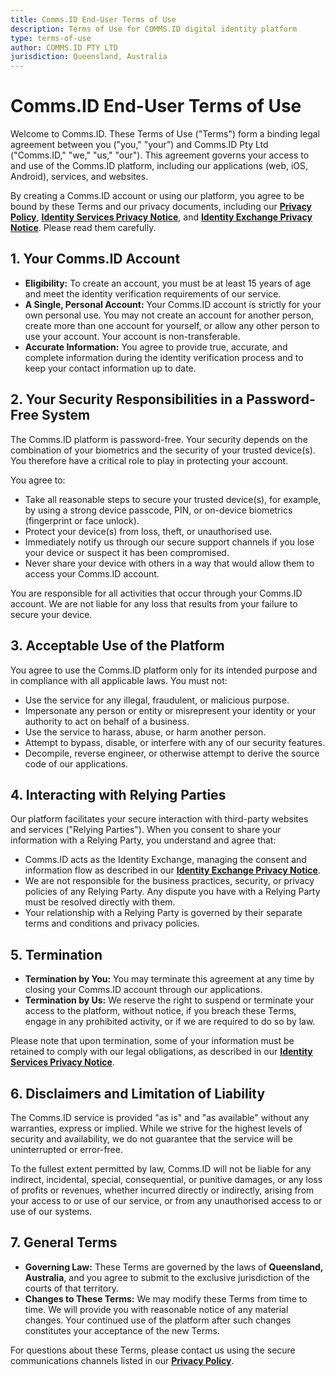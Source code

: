 ```yaml
---
title: Comms.ID End-User Terms of Use
description: Terms of Use for COMMS.ID digital identity platform
type: terms-of-use
author: COMMS.ID PTY LTD
jurisdiction: Queensland, Australia
---
```


# **Comms.ID End-User Terms of Use**

Welcome to Comms.ID. These Terms of Use ("Terms") form a binding legal agreement between you ("you," "your") and Comms.ID Pty Ltd ("Comms.ID," "we," "us," "our"). This agreement governs your access to and use of the Comms.ID platform, including our applications (web, iOS, Android), services, and websites.

By creating a Comms.ID account or using our platform, you agree to be bound by these Terms and our privacy documents, including our **[Privacy Policy][privacy-policy]**, **[Identity Services Privacy Notice][privacy-identity-services]**, and **[Identity Exchange Privacy Notice][privacy-identity-exchange]**. Please read them carefully.

## **1. Your Comms.ID Account**

- **Eligibility:** To create an account, you must be at least 15 years of age and meet the identity verification requirements of our service.
- **A Single, Personal Account:** Your Comms.ID account is strictly for your own personal use. You may not create an account for another person, create more than one account for yourself, or allow any other person to use your account. Your account is non-transferable.
- **Accurate Information:** You agree to provide true, accurate, and complete information during the identity verification process and to keep your contact information up to date.

## **2. Your Security Responsibilities in a Password-Free System**

The Comms.ID platform is password-free. Your security depends on the combination of your biometrics and the security of your trusted device(s). You therefore have a critical role to play in protecting your account.

You agree to:

- Take all reasonable steps to secure your trusted device(s), for example, by using a strong device passcode, PIN, or on-device biometrics (fingerprint or face unlock).
- Protect your device(s) from loss, theft, or unauthorised use.
- Immediately notify us through our secure support channels if you lose your device or suspect it has been compromised.
- Never share your device with others in a way that would allow them to access your Comms.ID account.

You are responsible for all activities that occur through your Comms.ID account. We are not liable for any loss that results from your failure to secure your device.

## **3. Acceptable Use of the Platform**

You agree to use the Comms.ID platform only for its intended purpose and in compliance with all applicable laws. You must not:

- Use the service for any illegal, fraudulent, or malicious purpose.
- Impersonate any person or entity or misrepresent your identity or your authority to act on behalf of a business.
- Use the service to harass, abuse, or harm another person.
- Attempt to bypass, disable, or interfere with any of our security features.
- Decompile, reverse engineer, or otherwise attempt to derive the source code of our applications.

## **4. Interacting with Relying Parties**

Our platform facilitates your secure interaction with third-party websites and services ("Relying Parties"). When you consent to share your information with a Relying Party, you understand and agree that:

- Comms.ID acts as the Identity Exchange, managing the consent and information flow as described in our **[Identity Exchange Privacy Notice][privacy-identity-exchange]**.
- We are not responsible for the business practices, security, or privacy policies of any Relying Party. Any dispute you have with a Relying Party must be resolved directly with them.
- Your relationship with a Relying Party is governed by their separate terms and conditions and privacy policies.

## **5. Termination**

- **Termination by You:** You may terminate this agreement at any time by closing your Comms.ID account through our applications.
- **Termination by Us:** We reserve the right to suspend or terminate your access to the platform, without notice, if you breach these Terms, engage in any prohibited activity, or if we are required to do so by law.

Please note that upon termination, some of your information must be retained to comply with our legal obligations, as described in our **[Identity Services Privacy Notice][privacy-identity-services]**.

## **6. Disclaimers and Limitation of Liability**

The Comms.ID service is provided "as is" and "as available" without any warranties, express or implied. While we strive for the highest levels of security and availability, we do not guarantee that the service will be uninterrupted or error-free.

To the fullest extent permitted by law, Comms.ID will not be liable for any indirect, incidental, special, consequential, or punitive damages, or any loss of profits or revenues, whether incurred directly or indirectly, arising from your access to or use of our service, or from any unauthorised access to or use of our systems.

## **7. General Terms**

- **Governing Law:** These Terms are governed by the laws of **Queensland, Australia**, and you agree to submit to the exclusive jurisdiction of the courts of that territory.
- **Changes to These Terms:** We may modify these Terms from time to time. We will provide you with reasonable notice of any material changes. Your continued use of the platform after such changes constitutes your acceptance of the new Terms.

For questions about these Terms, please contact us using the secure communications channels listed in our **[Privacy Policy][privacy-policy]**.

[privacy-policy]: #
[terms-of-use]: #
[privacy-identity-services]: #
[privacy-identity-exchange]: #
[relying-party-agreement]: #
